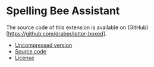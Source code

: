 # Spelling Bee Assistant

The source code of this extension is available on (GitHub)[https://github.com/draber/letter-boxed]. 

- [Uncompressed version](https://github.com/draber/letter-boxed/tree/main/dist/js)
- [Source code](https://github.com/draber/letter-boxed/tree/main/src/js)
- [License](https://github.com/draber/letter-boxed/blob/main/LICENSE.md)
